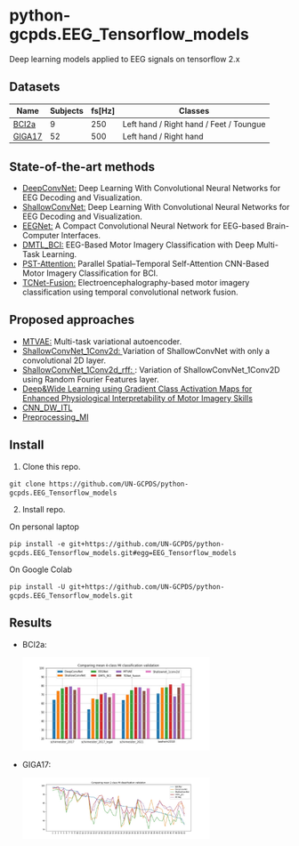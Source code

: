 # python-gcpds.EEG_Tensorflow_models
Deep learning models applied to EEG signals on tensorflow 2.x

## Datasets
|  Name  | Subjects | fs[Hz] | Classes |
| ----------- | ----------- | ----------- | ----------- |
| [BCI2a](http://www.bbci.de/competition/iv/desc_2a.pdf) | 9 | 250 | Left hand / Right hand / Feet / Toungue |
| [GIGA17](http://gigadb.org/dataset/100295) | 52 | 500 | Left hand / Right hand |

## State-of-the-art methods
* [DeepConvNet:](https://onlinelibrary.wiley.com/doi/abs/10.1002/hbm.23730) Deep Learning With Convolutional Neural Networks for EEG Decoding and Visualization.
* [ShallowConvNet:](https://onlinelibrary.wiley.com/doi/abs/10.1002/hbm.23730) Deep Learning With Convolutional Neural Networks for EEG Decoding and Visualization.
* [EEGNet:](https://iopscience.iop.org/article/10.1088/1741-2552/aace8c/meta?casa_token=4ODyqJk1R9QAAAAA:UPFDjLMNl6vB0n76FzjquukcdHLCPJUxqZ33jyhcUR2uK5OmyGX8BrHoaXARF3g0G70H6CG7K8o6) A Compact Convolutional Neural Network for EEG-based Brain-Computer Interfaces.
* [DMTL_BCI:](https://ieeexplore.ieee.org/abstract/document/8852362) EEG-Based Motor Imagery Classification with Deep Multi-Task Learning.
* [PST-Attention:](https://www.ncbi.nlm.nih.gov/pmc/articles/PMC7759669/) Parallel Spatial–Temporal Self-Attention CNN-Based Motor Imagery Classification for BCI.
* [TCNet-Fusion:](https://www.sciencedirect.com/science/article/pii/S1746809421004237?casa_token=XsRO0Coq4m0AAAAA:bWrqLHTs8OyrMbQABAAe4wBw1JOOZQtSYmcBoDl9_qzubD2hOVzKwmSVZkqkNkXmskamLPs4sJo) Electroencephalography-based motor imagery classification using temporal convolutional network fusion.

## Proposed approaches
* [MTVAE:](https://github.com/UN-GCPDS/python-gcpds.EEG_Tensorflow_models/blob/main/Examples/BCI2a/mtvae.ipynb) Multi-task variational autoencoder.
* [ShallowConvNet_1Conv2d: ](https://github.com/UN-GCPDS/python-gcpds.EEG_Tensorflow_models/blob/main/Examples/BCI2a/shallowconvnet_version1conv2d.ipynb) Variation of ShallowConvNet with only a convolutional 2D layer.
* [ShallowConvNet_1Conv2d_rff: ](https://github.com/UN-GCPDS/python-gcpds.EEG_Tensorflow_models/blob/main/Examples/BCI2a/shallownet_1conv2d_rff_conv2d.ipynb): Variation of ShallowConvNet_1Conv2D using Random Fourier Features layer.
* [Deep&Wide Learning using Gradient Class Activation Maps for Enhanced Physiological Interpretability of Motor Imagery Skills](https://github.com/UN-GCPDS/python-gcpds.EEG_Tensorflow_models/tree/main/Experimental/DW_LCAM/)
* [CNN_DW_ITL](https://github.com/UN-GCPDS/python-gcpds.EEG_Tensorflow_models/blob/main/Experimental/CNN_DW_ITL/Cuaderno_Gauss_y_CSP%2BCWT.ipynb)
* [Preprocessing_MI](https://github.com/UN-GCPDS/python-gcpds.EEG_Tensorflow_models/tree/main/Experimental/Preprocessing_MI/)

## Install

1. Clone this repo.

```
git clone https://github.com/UN-GCPDS/python-gcpds.EEG_Tensorflow_models
```

2. Install repo.

On personal laptop
```
pip install -e git+https://github.com/UN-GCPDS/python-gcpds.EEG_Tensorflow_models.git#egg=EEG_Tensorflow_models
```
On Google Colab
```
pip install -U git+https://github.com/UN-GCPDS/python-gcpds.EEG_Tensorflow_models.git
```
## Results

- BCI2a:

  <img src="https://github.com/UN-GCPDS/python-gcpds.EEG_Tensorflow_models/blob/main/Results/comparing_mean_acc.jpg" width="70%">
  
- GIGA17:

  <img src="https://github.com/UN-GCPDS/python-gcpds.EEG_Tensorflow_models/blob/main/Results/comparing_mean_acc_giga.jpg" width="70%">
